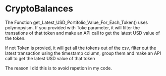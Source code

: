# CryptoBalances

The Function get_Latest_USD_Portifolio_Value_For_Each_Token() uses polymopyism. If you provided with Toke parameter, it will filter the transations of that token and make 
an API call to get the latest USD value of the token. 

If not Token is provied, it will get all the tokens out of the csv, filter out the latest transaction using the timestamp column, group them and make an API call to get the latest USD value of that token

The reason I did this is to avoid repetion in my code.
